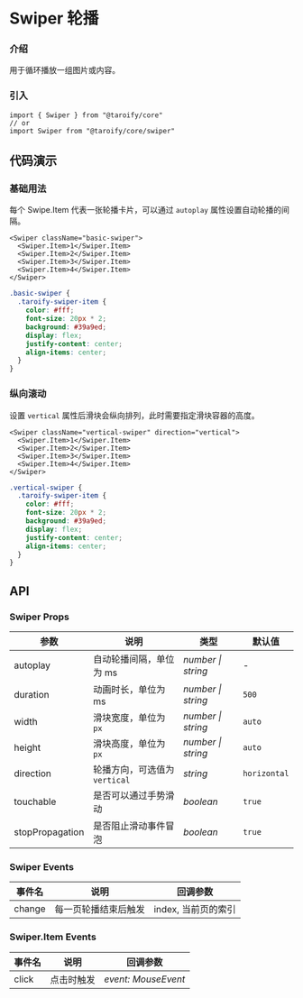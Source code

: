 # Swiper 轮播

### 介绍

用于循环播放一组图片或内容。

### 引入

```tsx
import { Swiper } from "@taroify/core"
// or
import Swiper from "@taroify/core/swiper"
```

## 代码演示

### 基础用法

每个 Swipe.Item 代表一张轮播卡片，可以通过 `autoplay` 属性设置自动轮播的间隔。

```tsx
<Swiper className="basic-swiper">
  <Swiper.Item>1</Swiper.Item>
  <Swiper.Item>2</Swiper.Item>
  <Swiper.Item>3</Swiper.Item>
  <Swiper.Item>4</Swiper.Item>
</Swiper>
```

```scss
.basic-swiper {
  .taroify-swiper-item {
    color: #fff;
    font-size: 20px * 2;
    background: #39a9ed;
    display: flex;
    justify-content: center;
    align-items: center;
  }
}
```

### 纵向滚动

设置 `vertical` 属性后滑块会纵向排列，此时需要指定滑块容器的高度。

```tsx
<Swiper className="vertical-swiper" direction="vertical">
  <Swiper.Item>1</Swiper.Item>
  <Swiper.Item>2</Swiper.Item>
  <Swiper.Item>3</Swiper.Item>
  <Swiper.Item>4</Swiper.Item>
</Swiper>
```

```scss
.vertical-swiper {
  .taroify-swiper-item {
    color: #fff;
    font-size: 20px * 2;
    background: #39a9ed;
    display: flex;
    justify-content: center;
    align-items: center;
  }
}
```

## API

### Swiper Props

| 参数             | 说明                     | 类型               | 默认值    |
| ---------------- | ------------------------ | ------------------ | --------- |
| autoplay         | 自动轮播间隔，单位为 ms  | _number \| string_ | -         |
| duration         | 动画时长，单位为 ms      | _number \| string_ | `500`     |
| width            | 滑块宽度，单位为 `px`    | _number \| string_ | `auto`    |
| height           | 滑块高度，单位为 `px`    | _number \| string_ | `auto`    |
| direction        | 轮播方向，可选值为 `vertical` | _string_     | `horizontal`   |
| touchable        | 是否可以通过手势滑动     | _boolean_          | `true`    |
| stopPropagation | 是否阻止滑动事件冒泡     | _boolean_          | `true`    |

### Swiper Events

| 事件名 | 说明                 | 回调参数            |
| ------ | -------------------- | ------------------- |
| change | 每一页轮播结束后触发 | index, 当前页的索引 |

### Swiper.Item Events

| 事件名 | 说明       | 回调参数            |
| ------ | ---------- | ------------------- |
| click  | 点击时触发 | _event: MouseEvent_ |
